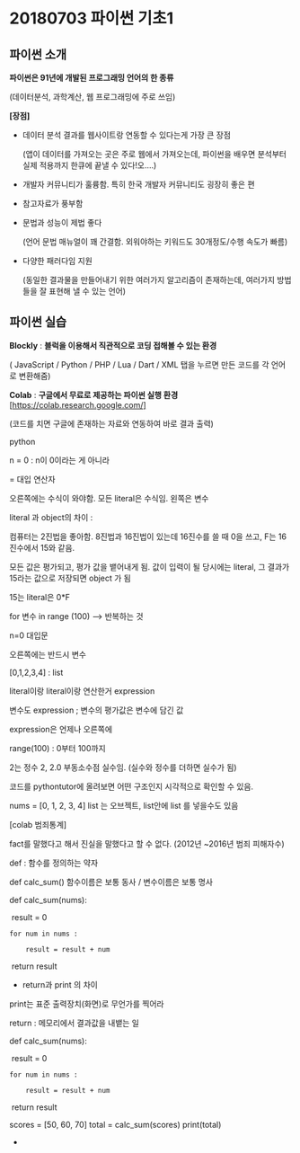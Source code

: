 # 20180703 파이썬 기초1

## 파이썬 소개

**파이썬은 91년에 개발된 프로그래밍 언어의 한 종류**

(데이터분석, 과학계산, 웹 프로그래밍에 주로 쓰임)

**[장점]**

- 데이터 분석 결과를 웹사이트랑 연동할 수 있다는게 가장 큰 장점 

  (앱이 데이터를 가져오는 곳은 주로 웹에서 가져오는데, 파이썬을 배우면 분석부터 실제 적용까지 한큐에 끝낼 수 있다!오....) 

- 개발자 커뮤니티가 훌륭함. 특히 한국 개발자 커뮤니티도 굉장히 좋은 편

- 참고자료가 풍부함

- 문법과 성능이 제법 좋다 

  (언어 문법 매뉴얼이 꽤 간결함. 외워야하는 키워드도 30개정도/수행 속도가 빠름)

- 다양한 패러다임 지원 

  (동일한 결과물을 만들어내기 위한 여러가지 알고리즘이 존재하는데, 여러가지 방법들을 잘 표현해 낼 수 있는 언어)

## 파이썬 실습

**Blockly** : **블럭을 이용해서 직관적으로 코딩 접해볼 수 있는 환경** 

( JavaScript / Python / PHP / Lua / Dart / XML 탭을 누르면 만든 코드를 각 언어로 변환해줌)

**Colab**  : **구글에서 무료로 제공하는 파이썬 실행 환경** [https://colab.research.google.com/]

(코드를 치면 구글에 존재하는 자료와 연동하여 바로 결과 출력)



python

n = 0 : n이 0이라는 게 아니라 

= 대입 연산자 

오른쪽에는 수식이 와야함. 모든 literal은 수식임. 왼쪽은 변수 

literal 과 object의 차이 : 

컴퓨터는 2진법을 좋아함. 8진법과 16진법이 있는데 16진수를 쓸 때 0을 쓰고, F는 16진수에서 15와 같음. 

모든 값은 평가되고, 평가 값을 뱉어내게 됨. 값이 입력이 될 당시에는 literal, 그 결과가 15라는 값으로 저장되면 object 가 됨

15는 literal은  0*F

for 변수 in range (100) --> 반복하는 것

n=0 대입문

오른쪽에는 반드시 변수 



[0,1,2,3,4]  : list

literal이랑 literal이랑 연산한거 expression 

변수도 expression  ; 변수의 평가값은 변수에 담긴 값 

expression은 언제나 오른쪽에

range(100) : 0부터 100까지 



2는 정수 2, 2.0 부동소수점 실수임. (실수와 정수를 더하면 실수가 됨)

코드를 pythontutor에 올려보면 어떤 구조인지 시각적으로 확인할 수 있음. 

nums = [0, 1, 2, 3, 4]  list 는 오브젝트, list안에 list 를 넣을수도 있음 



[colab 범죄통계]

fact를 말했다고 해서 진실을 말했다고 할 수 없다. (2012년 ~2016년 범죄 피해자수)



def : 함수를 정의하는 약자 

def calc_sum()  함수이름은 보통 동사 / 변수이름은 보통 명사 

def calc_sum(nums):

​	result = 0

 	for num in nums :

 		result = result + num

​	return result 

-  return과 print 의 차이 

  print는 표준 출력장치(화면)로 무언가를 찍어라

  return : 메모리에서 결과값을 내뱉는 일 

def calc_sum(nums):

​	result = 0

 	for num in nums :

 		result = result + num

​	return result 

scores = [50, 60, 70]
total = calc_sum(scores)
print(total)



- 
